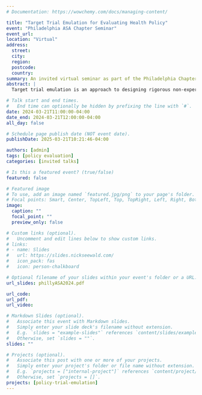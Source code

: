 ```yaml
---
# Documentation: https://wowchemy.com/docs/managing-content/

title: "Target Trial Emulation for Evaluating Health Policy"
event: "Philadelphia ASA Chapter Seminar"
event_url:
location: "Virtual"
address:
  street:
  city:
  region:
  postcode:
  country:
summary: An invited virtual seminar as part of the Philadelphia Chapter of the American Statistical Association's monthly webinar series.
abstract: |
  Target trial emulation is an approach to designing rigorous non-experimental studies by “emulating” key features of a clinical trial. Most commonly used outside policy contexts, this approach is also valuable for policy evaluation as policies typically are not randomly assigned. I discuss how to apply the target trial emulation framework in a policy evaluation context, with examples from a study investigating the effects of state medical cannabis laws on opioid and guideline-concordant non-opioid prescribing for chronic noncancer pain treatment among commercially-insured U.S. adults. The policy trial emulation framework includes the following 7 components: the exposure, the scientific question and estimand, the units, baseline (“time zero”), the treatment assignment procedure, the outcomes, and the analysis strategy. Policy evaluations that emulate a randomized trial across these dimensions can yield estimates of the causal effects of the policy on outcomes. Using the policy trial emulation framework to conduct and report on research design and methods supports transparent assessment of threats to causal inference in non-experimental studies intended to assess the effect of a health policy on clinical or population health outcomes.

# Talk start and end times.
#   End time can optionally be hidden by prefixing the line with `#`.
date: 2024-03-21T11:00:00-04:00
date_end: 2024-03-21T12:00:00-04:00
all_day: false

# Schedule page publish date (NOT event date).
publishDate: 2025-03-21T10:21:46-04:00

authors: [admin]
tags: [policy evaluation]
categories: [invited talks]

# Is this a featured event? (true/false)
featured: false

# Featured image
# To use, add an image named `featured.jpg/png` to your page's folder. 
# Focal points: Smart, Center, TopLeft, Top, TopRight, Left, Right, BottomLeft, Bottom, BottomRight.
image:
  caption: ""
  focal_point: ""
  preview_only: false

# Custom links (optional).
#   Uncomment and edit lines below to show custom links.
# links:
# - name: Slides
#   url: https://slides.nickseewald.com/
#   icon_pack: fas
#   icon: person-chalkboard

# Optional filename of your slides within your event's folder or a URL.
url_slides: phillyASA2024.pdf

url_code:
url_pdf:
url_video:

# Markdown Slides (optional).
#   Associate this event with Markdown slides.
#   Simply enter your slide deck's filename without extension.
#   E.g. `slides = "example-slides"` references `content/slides/example-slides.md`.
#   Otherwise, set `slides = ""`.
slides: ""

# Projects (optional).
#   Associate this post with one or more of your projects.
#   Simply enter your project's folder or file name without extension.
#   E.g. `projects = ["internal-project"]` references `content/project/deep-learning/index.md`.
#   Otherwise, set `projects = []`.
projects: [policy-trial-emulation]
---
```

